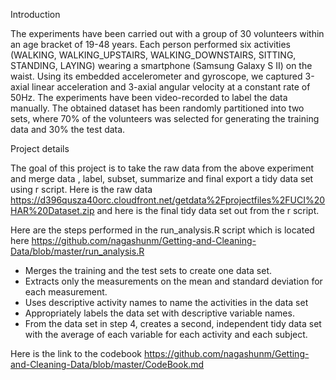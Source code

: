 Introduction

The experiments have been carried out with a group of 30 volunteers within an age bracket of 19-48 years. Each person performed six activities (WALKING, WALKING_UPSTAIRS, WALKING_DOWNSTAIRS, SITTING, STANDING, LAYING) wearing a smartphone (Samsung Galaxy S II) on the waist. Using its embedded accelerometer and gyroscope, we captured 3-axial linear acceleration and 3-axial angular velocity at a constant rate of 50Hz. The experiments have been video-recorded to label the data manually. The obtained dataset has been randomly partitioned into two sets, where 70% of the volunteers was selected for generating the training data and 30% the test data. 

Project details

The goal of this project is to take the raw data from the above experiment and merge data , label, subset, summarize and final export a tidy data set using r script. 
Here is the raw data
https://d396qusza40orc.cloudfront.net/getdata%2Fprojectfiles%2FUCI%20HAR%20Dataset.zip 
and here is the final tidy data set out from the r script.

Here are the steps performed in the run_analysis.R script which is located here
https://github.com/nagashunm/Getting-and-Cleaning-Data/blob/master/run_analysis.R

- Merges the training and the test sets to create one data set.
- Extracts only the measurements on the mean and standard deviation for each measurement. 
- Uses descriptive activity names to name the activities in the data set
- Appropriately labels the data set with descriptive variable names. 
- From the data set in step 4, creates a second, independent tidy data set with the average of each variable for each activity and each subject.

Here is the link to the codebook
https://github.com/nagashunm/Getting-and-Cleaning-Data/blob/master/CodeBook.md
